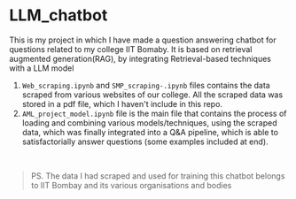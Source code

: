 # LLM_chatbot
This is my project in which I have made a question answering chatbot for questions related to my college IIT Bomaby. It is based on retrieval augmented generation(RAG), by integrating Retrieval-based techniques with a LLM model
<br>
1. `Web_scraping.ipynb` and `SMP_scraping-.ipynb` files contains the data scraped from various websites of our college. All the scraped data was stored in a pdf file, which I haven't include in this repo.
2. `AML_project_model.ipynb` file is the main file that contains the process of loading and combining various models/techniques, using the scraped data, which was finally integrated into a Q&A pipeline, which is able to satisfactorially answer questions (some examples included at end).
<br>

> PS. The data I had scraped and used for training this chatbot belongs to IIT Bombay and its various organisations and bodies 
